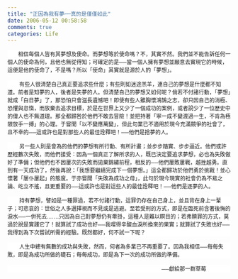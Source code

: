 ```yaml
---
title: "正因為我有夢──真的是僅僅如此"
date: 2006-05-12 00:58:58
comments: true
categories: Life
---
```

<p style="BACKGROUND: white"><font face="新細明體"><span style="FONT-SIZE: 9pt; mso-ascii-font-family: Arial; mso-hansi-font-family: Arial; mso-bidi-font-family: Arial">        相信每個人皆有其夢想及使命。而夢想等於使命嗎？不，其實不然。我們並不能告訴任何一個人的使命為何，且他也無從得知；可確定的是──當一個人擁有夢想並願意去實現它的時候，這便是他的使命了，不是嗎？所以「使命」其實就是源於人的「夢想」。</span><span lang="EN-US" style="FONT-SIZE: 9pt; FONT-FAMILY: Arial"></span></font></p><p /><p style="BACKGROUND: white"><span lang="EN-US" style="FONT-SIZE: 9pt; FONT-FAMILY: Arial"><span style="mso-spacerun: yes">        </span></span><font face="新細明體"><span style="FONT-SIZE: 9pt; mso-ascii-font-family: Arial; mso-hansi-font-family: Arial; mso-bidi-font-family: Arial">有些人很清楚自己真正要追求些什麼；有些則如迷途羔羊，連自己的夢想是什麼都不知道。前者是知夢的人，後者是失夢的人。但清楚自己的夢想又如何呢？倘若不付諸行動，「夢想」就成「白日夢」了，那恐怕只會滋長遺憾吧！即使有些人雖胸懷鴻鵠之志，卻只因自己的消極、恐懼與怠惰，而放棄去追求目標，於是在世界上又少了一個成功的案例，或者說少了一位歷史中的偉人也不無道理。那全都歸咎於他們不敢去冒險！並把持著「寧一成不變渡過一生，不肯為極限放手一搏」的心理。于嘗聞「以不變應萬變」，但此句業已不適用於現今充滿競爭的社會了，且不幸的──這或許也是對那些人的最佳詮釋吧！──他們是捨夢的人。</span><span lang="EN-US" style="FONT-SIZE: 9pt; FONT-FAMILY: Arial"></span></font></p><p /><p style="BACKGROUND: white"><span lang="EN-US" style="FONT-SIZE: 9pt; FONT-FAMILY: Arial"><span style="mso-spacerun: yes">        </span></span><font face="新細明體"><span style="FONT-SIZE: 9pt; mso-ascii-font-family: Arial; mso-hansi-font-family: Arial; mso-bidi-font-family: Arial">另一些人則是會為的他們的夢想有所行動、有所計畫；並步步踏實、步步逼近。他們或許歷經數次失敗，而他們接受：因為一個真正了解所求的人，既已決定要追求夢想，必也為失敗做好了準備；但他們也不因屢次的失敗而拋棄錦繡前程，相反的──他們屢敗屢戰，越挫越勇。直到有一天成功了，然後再說：「我想要繼續完成下一個夢想。」這全都歸功於他們勇於挑戰！並心懷著「屢仆屢起」的態度。于亦嘗聞「失敗為成功之母」，此句於現今現實的社會仍為不易之論、屹立不搖，且更重要的──這或許也是對這些人的最佳詮釋吧！──他們是逐夢的人。</span><span lang="EN-US" style="FONT-SIZE: 9pt; FONT-FAMILY: Arial"></span></font></p><p /><p style="BACKGROUND: white"><span lang="EN-US" style="FONT-SIZE: 9pt; FONT-FAMILY: Arial"><span style="mso-spacerun: yes">        </span></span><span style="FONT-SIZE: 9pt; mso-ascii-font-family: Arial; mso-hansi-font-family: Arial; mso-bidi-font-family: Arial"><font face="新細明體">持有夢想，譬如是一種罪過，若不付諸行動，這罪仍存在自己身上，並且背在身上一輩子；可悲哀的：世俗之人多選擇視而不見或是逃避。至若受刑的方式，即是在臨死前含著後悔的淚水──一倂死去</font></span><span lang="EN-US" style="FONT-SIZE: 9pt; FONT-FAMILY: Arial">.</span><font face="新細明體"><span style="FONT-SIZE: 9pt; mso-ascii-font-family: Arial; mso-hansi-font-family: Arial; mso-bidi-font-family: Arial">……只因為自己對夢想仍有牽掛，這種人是難以瞑目的；若弗贖罪的方式，莫過於說是實踐它了！就算試了成功也好──我嚐得辛酸血淚所換來的果實；就算試了失敗也好──我得到為下次嘗試所需的經驗。既然都好，何不試一下呢？</span><span lang="EN-US" style="FONT-SIZE: 9pt; FONT-FAMILY: Arial"></span></font></p><p /><p style="BACKGROUND: white"><span lang="EN-US" style="FONT-SIZE: 9pt; FONT-FAMILY: Arial"><span style="mso-spacerun: yes">        </span></span><span style="FONT-SIZE: 9pt; mso-ascii-font-family: Arial; mso-hansi-font-family: Arial; mso-bidi-font-family: Arial"><font face="新細明體">人生中總有無數的成功與失敗，然而，何者為多業已不再重要了。因為我相信──每每失敗，即是為成功所做的礎石；每每成功，即是為下一次的成功所做的準備。</font></span></p><p style="BACKGROUND: white" align="justify"><span style="FONT-SIZE: 9pt; mso-ascii-font-family: Arial; mso-hansi-font-family: Arial; mso-bidi-font-family: Arial"><font face="新細明體">                                                                                                                    ──獻給那一群草莓</font></span></p>

